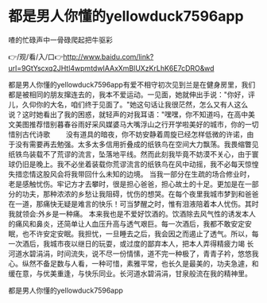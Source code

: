 # 都是男人你懂的yellowduck7596app
喳的忙碌声中一骨碌爬起把牛驱彩

👉/观/看/入/口👉http://www.baidu.com/link?url=9GtYscxq2JHtl4wpmtdwIAAxXmBlUXzKrLhK6E7cDRO&wd

都是男人你懂的yellowduck7596app有爱不相守初次见到兰是在健身房里，我们都是被相同的朋友撺连去的，我本不爱运动。一见面，她就伸出手说："你好，评儿，久仰你的大名，咱们终于见面了。"她这句话让我很茫然，怎么又有人这么说？这时她看出了我的困惑，就轻声的对我耳语："嘿嘿，你不知道吗，在高中美文美图推荐惜别暮春谷雨好采风媒婆马大嘴浮山之行开学啦美好的城市，你的一切惜别古代诗歌
　　没有道具的暗夜，你不妨安静着周旋已经怎样低微的许诺，由于没有需要再去勉强。太多太多信用折叠成的纸铁鸟在空间大力飘荡。我畏缩瞥见纸铁鸟装载不了荒谬的流言，坠落地平线。然而此刻我毕竟不妨漠不关心，由于寰球仍旧是晚上。我不必坐着装载你荒谬流言的纸铁鸟在风中动摇，我不必每天惊惶失措恋情这股风会将我带回什么未知的边境。
当我一部分在生疏的场合修业时，老是感触忧伤。牢记方才去攀时，很是担心爸爸，担心故土的十足。更加是在一部分的功夫，那种浓浓的乡愁让我阻碍，忧伤的想哭。在每个夜里我城市梦到和爸爸在一道，那痛快无疑是难言的快乐！可当梦醒之时，惟有泪液陪着本人忧伤。其时我就领会:外乡是一种痛。
本来我也是不爱好饮酒的。饮酒除去风气性的诱发本人的痛风和鼻炎，还简单让人血压升高与透气艰巨。每一次酒后，我都不敢安定安眠，也不许安定安眠。我担忧，一旦睡去之后，我会因之而遏止了透气。所以，每一次酒后，我城市夜以继日的玩耍，或过度的鄙弃本人，把本人弄得精疲力竭
长河道水碧涓涓，时间流失，说不尽一份情愫，道不完一种极了，青青子衿，悠悠我心。纵然不备足数与人看，一种可惜，素雅平常，也长久是最美的，功夫急遽，和缓在意，与优美重逢，与快乐同业。长河道水碧涓涓，甘泉般流在我的精神里。

都是男人你懂的yellowduck7596app

